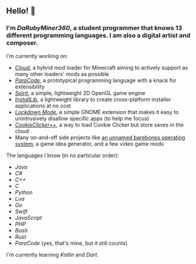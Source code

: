 ## Hello! 👋

<!--<div align="left">
  <a href="https://rubydevs.ml/" target="_blank">
    <img
      width="192"
      align="right"
      src="https://github.com/DaRubyMiner360/DaRubyMiner360/blob/main/devcard.svg"
    />
  </a>
</div>-->

### I'm *DaRubyMiner360*, a student programmer that knows 13 different programming languages. I am also a digital artist and composer.

I'm currently working on:
- *[Cloud](https://github.com/CloudLoaderMC/CloudLoader)*, a hybrid mod loader for Minecraft aiming to actively support as many other loaders' mods as possible
- *[ParaCode](https://github.com/ParaCodeLang/ParaCode)*, a prototypical programming language with a knack for extensibility
- *[Spirit](https://gitlab.com/DaRubyMiner360/SpiritEngine)*, a simple, lightweight 2D OpenGL game engine
- *[InstallLib](https://github.com/DaRubyMiner360/InstallLib)*, a lightweight library to create cross-platform installer applications at no cost
- *[Lockdown Mode](https://github.com/DaRubyMiner360/GNOME-LockdownMode)*, a simple GNOME extension that makes it easy to unintrusively disallow specific apps (to help me focus)
- *[CookieClicker++](https://github.com/DaRubyMiner360/CookieClickerPlusPlus)*, a way to load Cookie Clicker but store saves in the cloud
- Many on-and-off side projects like [an unnamed barebones operating system](https://github.com/DaRubyMiner360/NewOS), a game idea generator, and a few video game mods

The languages I know (in no particular order):
- *Java*
- *C#*
- *C++*
- *C*
- *Python*
- *Lua*
- *Go*
- *Swift*
- *JavaScript*
- *PHP*
- *Bash*
- *Rust*
- *ParaCode* (yes, that's mine, but it still counts)

I'm currently learning *Kotlin* and *Dart*.
